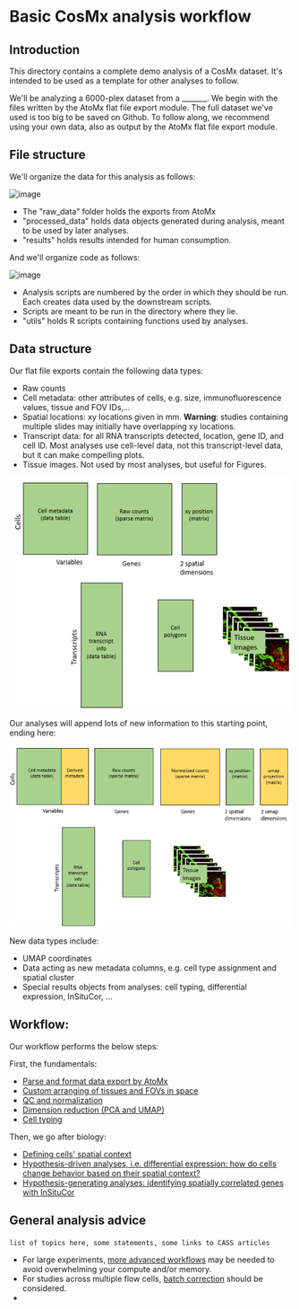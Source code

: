 # Basic CosMx analysis workflow

## Introduction

This directory contains a complete demo analysis of a CosMx dataset. 
It's intended to be used as a template for other analyses to follow. 

We'll be analyzing a 6000-plex dataset from a _______.
We begin with the files written by the AtoMx flat file export module. 
The full dataset we've used is too big to be saved on Github. 
To follow along, we recommend using your own data, also as output by the AtoMx flat file export module.

## File structure

We'll organize the data for this analysis as follows:

![image](https://github.com/Nanostring-Biostats/CosMx-Analysis-Scratch-Space/assets/4357938/19fbb937-4d5a-414a-9c08-1577860c0225)

- The "raw_data" folder holds the exports from AtoMx
- "processed_data" holds data objects generated during analysis, meant to be used by later analyses. 
- "results" holds results intended for human consumption.

And we'll organize code as follows:

![image](https://github.com/Nanostring-Biostats/CosMx-Analysis-Scratch-Space/assets/4357938/effb200a-31db-4c0e-b0b0-d92d42eef459)

- Analysis scripts are numbered by the order in which they should be run. Each creates data used by the downstream scripts. 
- Scripts are meant to be run in the directory where they lie.
- "utils" holds R scripts containing functions used by analyses.
  
## Data structure

Our flat file exports contain the following data types:

- Raw counts
- Cell metadata: other attributes of cells, e.g. size, immunofluorescence values, tissue and FOV IDs,...
- Spatial locations: xy locations given in mm. **Warning**: studies containing multiple slides may initially have overlapping xy locations.
- Transcript data: for all RNA transcripts detected, location, gene ID, and cell ID. Most analyses use cell-level data, not this transcript-level data, but it can make compelling plots.
- Tissue images. Not used by most analyses, but useful for Figures. 

![image](img/data_before.png)

Our analyses will append lots of new information to this starting point, ending here:

![image](img/data_after.png)

New data types include:
- UMAP coordinates
- Data acting as new metadata columns, e.g. cell type assignment and spatial cluster
- Special results objects from analyses: cell typing, differential expression, InSituCor, ...



## Workflow:

Our workflow performs the below steps:

First, the fundamentals:

- [Parse and format data export by AtoMx]()
- [Custom arranging of tissues and FOVs in space]()
- [QC and normalization]()
- [Dimension reduction (PCA and UMAP)]()
- [Cell typing]()

Then, we go after biology:

- [Defining cells' spatial context]()
- [Hypothesis-driven analyses, i.e. differential expression: how do cells change behavior based on their spatial context?]()
- [Hypothesis-generating analyses: identifying spatially correlated genes with InSituCor]()


## General analysis advice

```list of topics here, some statements, some links to CASS articles```

- For large experiments, [more advanced workflows](linktocassarticle) may be needed to avoid overwhelming your compute and/or memory. 
- For studies across multiple flow cells, [batch correction](linktocurrentlynonexistentcassarticle) should be considered.
- 



